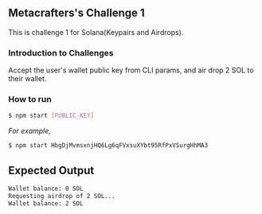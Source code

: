 ## Metacrafters's Challenge 1

This is challenge 1 for Solana(Keypairs and Airdrops).

### Introduction to Challenges

Accept the user's wallet public key from CLI params, and air drop 2 SOL to their wallet.

### How to run

```sh
$ npm start [PUBLIC_KEY]
```

_For example,_

```sh
$ npm start HbgDjMvmsxnjHQ6Lg6qFVxsuXYbt95RfPxVSurgHhMA3
```

## Expected Output

```sh
Wallet balance: 0 SOL
Requesting airdrop of 2 SOL...
Wallet balance: 2 SOL
```
